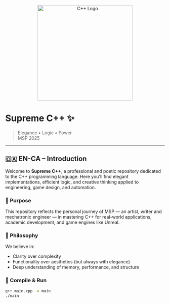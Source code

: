 <p align="center">
  <img src="assets/C++.png" alt="C++ Logo" width="300"/>
</p>

# Supreme C++ ✨

> Elegance • Logic • Power  
> MSP 2025

---

## 🇨🇦 EN-CA – Introduction

Welcome to **Supreme C++**, a professional and poetic repository dedicated to the C++ programming language. Here you'll find elegant implementations, efficient logic, and creative thinking applied to engineering, game design, and automation.

### 📌 Purpose

This repository reflects the personal journey of MSP — an artist, writer and mechatronic engineer — in mastering C++ for real-world applications, academic development, and game engines like Unreal.

### 🧠 Philosophy

We believe in:
- Clarity over complexity
- Functionality over aesthetics (but always with elegance)
- Deep understanding of memory, performance, and structure

### 🔧 Compile & Run

```bash
g++ main.cpp -o main
./main
